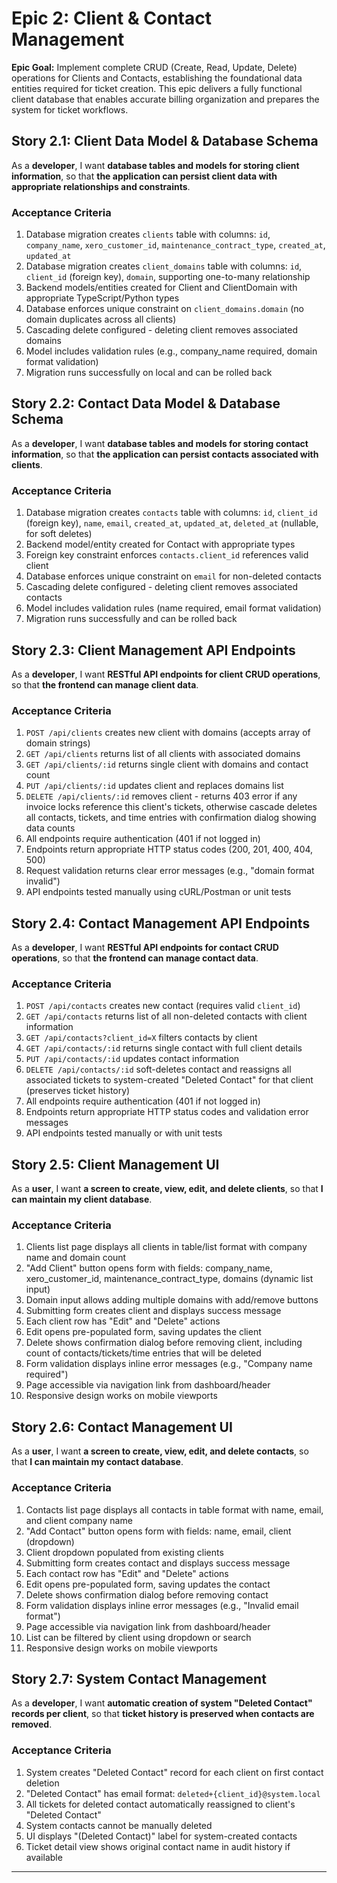 # Epic 2: Client & Contact Management

**Epic Goal:** Implement complete CRUD (Create, Read, Update, Delete) operations for Clients and Contacts, establishing the foundational data entities required for ticket creation. This epic delivers a fully functional client database that enables accurate billing organization and prepares the system for ticket workflows.

## Story 2.1: Client Data Model & Database Schema

As a **developer**,
I want **database tables and models for storing client information**,
so that **the application can persist client data with appropriate relationships and constraints**.

### Acceptance Criteria

1. Database migration creates `clients` table with columns: `id`, `company_name`, `xero_customer_id`, `maintenance_contract_type`, `created_at`, `updated_at`
2. Database migration creates `client_domains` table with columns: `id`, `client_id` (foreign key), `domain`, supporting one-to-many relationship
3. Backend models/entities created for Client and ClientDomain with appropriate TypeScript/Python types
4. Database enforces unique constraint on `client_domains.domain` (no domain duplicates across all clients)
5. Cascading delete configured - deleting client removes associated domains
6. Model includes validation rules (e.g., company_name required, domain format validation)
7. Migration runs successfully on local and can be rolled back

## Story 2.2: Contact Data Model & Database Schema

As a **developer**,
I want **database tables and models for storing contact information**,
so that **the application can persist contacts associated with clients**.

### Acceptance Criteria

1. Database migration creates `contacts` table with columns: `id`, `client_id` (foreign key), `name`, `email`, `created_at`, `updated_at`, `deleted_at` (nullable, for soft deletes)
2. Backend model/entity created for Contact with appropriate types
3. Foreign key constraint enforces `contacts.client_id` references valid client
4. Database enforces unique constraint on `email` for non-deleted contacts
5. Cascading delete configured - deleting client removes associated contacts
6. Model includes validation rules (name required, email format validation)
7. Migration runs successfully and can be rolled back

## Story 2.3: Client Management API Endpoints

As a **developer**,
I want **RESTful API endpoints for client CRUD operations**,
so that **the frontend can manage client data**.

### Acceptance Criteria

1. `POST /api/clients` creates new client with domains (accepts array of domain strings)
2. `GET /api/clients` returns list of all clients with associated domains
3. `GET /api/clients/:id` returns single client with domains and contact count
4. `PUT /api/clients/:id` updates client and replaces domains list
5. `DELETE /api/clients/:id` removes client - returns 403 error if any invoice locks reference this client's tickets, otherwise cascade deletes all contacts, tickets, and time entries with confirmation dialog showing data counts
6. All endpoints require authentication (401 if not logged in)
7. Endpoints return appropriate HTTP status codes (200, 201, 400, 404, 500)
8. Request validation returns clear error messages (e.g., "domain format invalid")
9. API endpoints tested manually using cURL/Postman or unit tests

## Story 2.4: Contact Management API Endpoints

As a **developer**,
I want **RESTful API endpoints for contact CRUD operations**,
so that **the frontend can manage contact data**.

### Acceptance Criteria

1. `POST /api/contacts` creates new contact (requires valid `client_id`)
2. `GET /api/contacts` returns list of all non-deleted contacts with client information
3. `GET /api/contacts?client_id=X` filters contacts by client
4. `GET /api/contacts/:id` returns single contact with full client details
5. `PUT /api/contacts/:id` updates contact information
6. `DELETE /api/contacts/:id` soft-deletes contact and reassigns all associated tickets to system-created "Deleted Contact" for that client (preserves ticket history)
7. All endpoints require authentication (401 if not logged in)
8. Endpoints return appropriate HTTP status codes and validation error messages
9. API endpoints tested manually or with unit tests

## Story 2.5: Client Management UI

As a **user**,
I want **a screen to create, view, edit, and delete clients**,
so that **I can maintain my client database**.

### Acceptance Criteria

1. Clients list page displays all clients in table/list format with company name and domain count
2. "Add Client" button opens form with fields: company_name, xero_customer_id, maintenance_contract_type, domains (dynamic list input)
3. Domain input allows adding multiple domains with add/remove buttons
4. Submitting form creates client and displays success message
5. Each client row has "Edit" and "Delete" actions
6. Edit opens pre-populated form, saving updates the client
7. Delete shows confirmation dialog before removing client, including count of contacts/tickets/time entries that will be deleted
8. Form validation displays inline error messages (e.g., "Company name required")
9. Page accessible via navigation link from dashboard/header
10. Responsive design works on mobile viewports

## Story 2.6: Contact Management UI

As a **user**,
I want **a screen to create, view, edit, and delete contacts**,
so that **I can maintain my contact database**.

### Acceptance Criteria

1. Contacts list page displays all contacts in table format with name, email, and client company name
2. "Add Contact" button opens form with fields: name, email, client (dropdown)
3. Client dropdown populated from existing clients
4. Submitting form creates contact and displays success message
5. Each contact row has "Edit" and "Delete" actions
6. Edit opens pre-populated form, saving updates the contact
7. Delete shows confirmation dialog before removing contact
8. Form validation displays inline error messages (e.g., "Invalid email format")
9. Page accessible via navigation link from dashboard/header
10. List can be filtered by client using dropdown or search
11. Responsive design works on mobile viewports

## Story 2.7: System Contact Management

As a **developer**,
I want **automatic creation of system "Deleted Contact" records per client**,
so that **ticket history is preserved when contacts are removed**.

### Acceptance Criteria

1. System creates "Deleted Contact" record for each client on first contact deletion
2. "Deleted Contact" has email format: `deleted+{client_id}@system.local`
3. All tickets for deleted contact automatically reassigned to client's "Deleted Contact"
4. System contacts cannot be manually deleted
5. UI displays "(Deleted Contact)" label for system-created contacts
6. Ticket detail view shows original contact name in audit history if available

---
